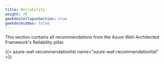 ```yaml
---
title: Reliability
weight: 70
geekdocCollapseSection: true
geekdocHidden: false
---
```



This section contains all recommendations from the Azure Well-Architected Framework's Reliability pillar.

{{< azure-waf-recommendationlist name="azure-waf-recommendationlist" >}}
